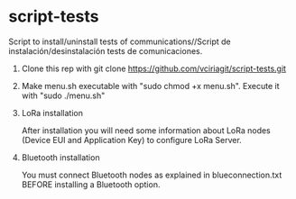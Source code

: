 # script-tests
Script to install/uninstall tests of communications//Script de instalación/desinstalación tests de comunicaciones.

1. Clone this rep with git clone https://github.com/vciriagit/script-tests.git

2. Make menu.sh executable with "sudo chmod +x menu.sh". Execute it with "sudo ./menu.sh"

3. LoRa installation

   After installation you will need some information about LoRa nodes (Device EUI and Application Key) to configure LoRa Server.

4. Bluetooth installation

   You must connect Bluetooth nodes as explained in blueconnection.txt BEFORE installing a Bluetooth option.
